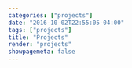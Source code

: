 ```yaml
---
categories: ["projects"]
date: "2016-10-02T22:55:05-04:00"
tags: ["projects"]
title: "Projects"
render: "projects"
showpagemeta: false
---
```

